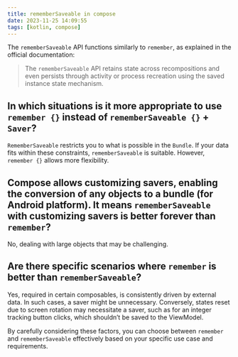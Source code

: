 ```yaml
---
title: rememberSaveable in compose
date: 2023-11-25 14:09:55
tags: [kotlin, compose]
---
```


The `rememberSaveable` API functions similarly to `remember`, as explained in the official documentation:

> The `rememberSaveable` API retains state across recompositions and even persists through activity or process recreation using the saved instance state mechanism.

## In which situations is it more appropriate to use `remember {}` instead of `rememberSaveable {}` + `Saver`?

`RememberSaveable` restricts you to what is possible in the `Bundle`. If your data fits within these constraints, `rememberSaveable` is suitable. However, `remember {}` allows more flexibility.

## Compose allows customizing savers, enabling the conversion of any objects to a bundle (for Android platform). It means `rememberSaveable` with customizing savers is better forever than `remember`?

No, dealing with large objects that may be challenging.

## Are there specific scenarios where `remember` is better than `rememberSaveable`?

Yes, required in certain composables, is consistently driven by external data. In such cases, a saver might be unnecessary. Conversely, states reset due to screen rotation may necessitate a saver, such as for an integer tracking button clicks, which shouldn’t be saved to the ViewModel.

By carefully considering these factors, you can choose between `remember` and `rememberSaveable` effectively based on your specific use case and requirements.
